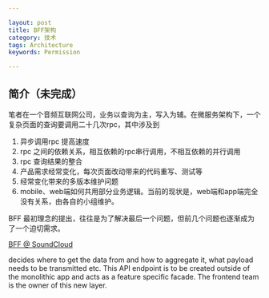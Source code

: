 ```yaml
---

layout: post
title: BFF架构
category: 技术
tags: Architecture
keywords: Permission

---
```


## 简介（未完成）

笔者在一个音频互联网公司，业务以查询为主，写入为辅。在微服务架构下，一个复杂页面的查询要调用二十几次rpc，其中涉及到

1. 异步调用rpc 提高速度
2. rpc 之间的依赖关系，相互依赖的rpc串行调用，不相互依赖的并行调用
3. rpc 查询结果的整合
4. 产品需求经常变化，每次页面改动带来的代码重写、测试等
5. 经常变化带来的多版本维护问题
6. mobile、web端如何共用部分业务逻辑。当前的现状是，web端和app端完全没有关系，由各自的小组维护。

BFF 最初理念的提出，往往是为了解决最后一个问题，但前几个问题也逐渐成为了一个迫切需求。


[BFF @ SoundCloud](https://www.thoughtworks.com/insights/blog/bff-soundcloud)

decides where to get the data from and how to aggregate it, what payload needs to be transmitted etc. This API endpoint is to be created outside of the monolithic app and acts as a feature specific facade. The frontend team is the owner of this new layer.